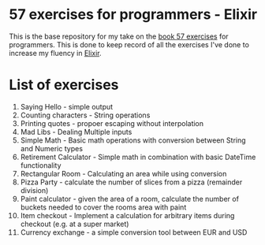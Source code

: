 # 57 exercises for programmers - Elixir

This is the base repository for my take on the [book 57 exercises](https://pragprog.com/book/bhwb/exercises-for-programmers) for programmers. This is done to keep record of all the exercises I've done to increase my fluency in [Elixir](https://elixir-lang.org).

List of exercises
=================

1. Saying Hello - simple output
2. Counting characters - String operations
3. Printing quotes - propoer escaping without interpolation
4. Mad Libs - Dealing Multiple inputs
5. Simple Math - Basic math operations with conversion between String and Numeric types
6. Retirement Calculator - Simple math in combination with basic DateTime functionality
7. Rectangular Room - Calculating an area while using conversion
8. Pizza Party - calculate the number of slices from a pizza (remainder division)
9. Paint calculator - given the area of a room, calculate the number of buckets needed to cover the rooms area with paint
10. Item checkout - Implement a calculation for arbitrary items during checkout (e.g. at a super market)
11. Currency exchange - a simple conversion tool between EUR and USD
